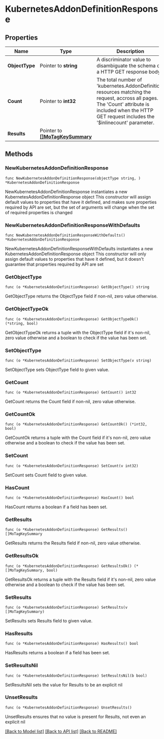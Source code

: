 # KubernetesAddonDefinitionResponse

## Properties

Name | Type | Description | Notes
------------ | ------------- | ------------- | -------------
**ObjectType** | Pointer to **string** | A discriminator value to disambiguate the schema of a HTTP GET response body. | 
**Count** | Pointer to **int32** | The total number of &#39;kubernetes.AddonDefinition&#39; resources matching the request, accross all pages. The &#39;Count&#39; attribute is included when the HTTP GET request includes the &#39;$inlinecount&#39; parameter. | [optional] 
**Results** | Pointer to [**[]MoTagKeySummary**](mo.TagKeySummary.md) |  | [optional] 

## Methods

### NewKubernetesAddonDefinitionResponse

`func NewKubernetesAddonDefinitionResponse(objectType string, ) *KubernetesAddonDefinitionResponse`

NewKubernetesAddonDefinitionResponse instantiates a new KubernetesAddonDefinitionResponse object
This constructor will assign default values to properties that have it defined,
and makes sure properties required by API are set, but the set of arguments
will change when the set of required properties is changed

### NewKubernetesAddonDefinitionResponseWithDefaults

`func NewKubernetesAddonDefinitionResponseWithDefaults() *KubernetesAddonDefinitionResponse`

NewKubernetesAddonDefinitionResponseWithDefaults instantiates a new KubernetesAddonDefinitionResponse object
This constructor will only assign default values to properties that have it defined,
but it doesn't guarantee that properties required by API are set

### GetObjectType

`func (o *KubernetesAddonDefinitionResponse) GetObjectType() string`

GetObjectType returns the ObjectType field if non-nil, zero value otherwise.

### GetObjectTypeOk

`func (o *KubernetesAddonDefinitionResponse) GetObjectTypeOk() (*string, bool)`

GetObjectTypeOk returns a tuple with the ObjectType field if it's non-nil, zero value otherwise
and a boolean to check if the value has been set.

### SetObjectType

`func (o *KubernetesAddonDefinitionResponse) SetObjectType(v string)`

SetObjectType sets ObjectType field to given value.


### GetCount

`func (o *KubernetesAddonDefinitionResponse) GetCount() int32`

GetCount returns the Count field if non-nil, zero value otherwise.

### GetCountOk

`func (o *KubernetesAddonDefinitionResponse) GetCountOk() (*int32, bool)`

GetCountOk returns a tuple with the Count field if it's non-nil, zero value otherwise
and a boolean to check if the value has been set.

### SetCount

`func (o *KubernetesAddonDefinitionResponse) SetCount(v int32)`

SetCount sets Count field to given value.

### HasCount

`func (o *KubernetesAddonDefinitionResponse) HasCount() bool`

HasCount returns a boolean if a field has been set.

### GetResults

`func (o *KubernetesAddonDefinitionResponse) GetResults() []MoTagKeySummary`

GetResults returns the Results field if non-nil, zero value otherwise.

### GetResultsOk

`func (o *KubernetesAddonDefinitionResponse) GetResultsOk() (*[]MoTagKeySummary, bool)`

GetResultsOk returns a tuple with the Results field if it's non-nil, zero value otherwise
and a boolean to check if the value has been set.

### SetResults

`func (o *KubernetesAddonDefinitionResponse) SetResults(v []MoTagKeySummary)`

SetResults sets Results field to given value.

### HasResults

`func (o *KubernetesAddonDefinitionResponse) HasResults() bool`

HasResults returns a boolean if a field has been set.

### SetResultsNil

`func (o *KubernetesAddonDefinitionResponse) SetResultsNil(b bool)`

 SetResultsNil sets the value for Results to be an explicit nil

### UnsetResults
`func (o *KubernetesAddonDefinitionResponse) UnsetResults()`

UnsetResults ensures that no value is present for Results, not even an explicit nil

[[Back to Model list]](../README.md#documentation-for-models) [[Back to API list]](../README.md#documentation-for-api-endpoints) [[Back to README]](../README.md)


